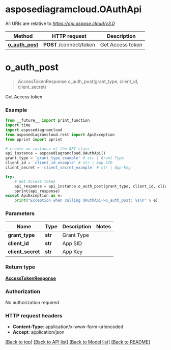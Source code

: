 # asposediagramcloud.OAuthApi

All URIs are relative to *https://api.aspose.cloud/v3.0*

Method | HTTP request | Description
------------- | ------------- | -------------
[**o_auth_post**](OAuthApi.md#o_auth_post) | **POST** /connect/token | Get Access token


# **o_auth_post**
> AccessTokenResponse o_auth_post(grant_type, client_id, client_secret)

Get Access token

### Example 
```python
from __future__ import print_function
import time
import asposediagramcloud
from asposediagramcloud.rest import ApiException
from pprint import pprint

# create an instance of the API class
api_instance = asposediagramcloud.OAuthApi()
grant_type = 'grant_type_example' # str | Grant Type
client_id = 'client_id_example' # str | App SID
client_secret = 'client_secret_example' # str | App Key

try: 
    # Get Access token
    api_response = api_instance.o_auth_post(grant_type, client_id, client_secret)
    pprint(api_response)
except ApiException as e:
    print("Exception when calling OAuthApi->o_auth_post: %s\n" % e)
```

### Parameters

Name | Type | Description  | Notes
------------- | ------------- | ------------- | -------------
 **grant_type** | **str**| Grant Type | 
 **client_id** | **str**| App SID | 
 **client_secret** | **str**| App Key | 

### Return type

[**AccessTokenResponse**](AccessTokenResponse.md)

### Authorization

No authorization required

### HTTP request headers

 - **Content-Type**: application/x-www-form-urlencoded
 - **Accept**: application/json

[[Back to top]](#) [[Back to API list]](../README.md#documentation-for-api-endpoints) [[Back to Model list]](../README.md#documentation-for-models) [[Back to README]](../README.md)

